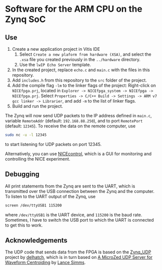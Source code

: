 # Software for the ARM CPU on the Zynq SoC

## Use

1. Create a new application project in Vitis IDE
   1. Select `Create a new plaform from hardware (XSA)`, and select the `.xsa` file you created previously in the `../hardware` directory.
   1. Use the `lwIP Echo Server` template.
1. In the created project, replace `echo.c` and `main.c` with the files in this repository.
1. Add `includes.h` from this repository to the `src` folder of the project.
1. Add the compile flag `-lm` to the linker flags of the project: Right-click on `NICEfpga.prj`, located in `Explorer -> NICEfpga_system -> NICEfpga -> NICEfpga.prj`. Select `Properties -> C/C++ Build -> Settings -> ARM v7 gcc linker -> Librarier`, and add `-m` to the list of linker flags.
1. Build and run the project.

The Zynq will now send UDP packets to the IP address defined in `main.c`, variable `RemoteAddr` (default: `192.168.88.250`), and to port `RemotePort` (default: `12345`). To receive the data on the remote computer, use

```sh
sudo nc -u -l 12345
```

to start listening for UDP packets on port 12345.

Alternatively, you can use [NICEcontrol](https://github.com/thomabir/NICEcontrol), which is a GUI for monitoring and controlling the NICE experiment.

## Debugging

All print statements from the Zynq are sent to the UART, which is transmitted over the USB connection between the Zynq and the computer.
To listen to the UART output of the Zynq, use

```sh
screen /dev/ttyUSB1 115200
```

where `/dev/ttyUSB1` is the UART device, and `115200` is the baud rate. Sometimes, I have to switch the USB port to which the UART is connected to get this to work.

## Acknowledgements

The UDP code that sends data from the FPGA is based on the [Zynq_UDP](https://github.com/delhatch/Zynq_UDP) project by [delhatch](https://github.com/delhatch), which is in turn based on [A MicroZed UDP Server for Waveform Centroiding](https://lancesimms.com/Xilinx/MicroZed_UDP_Server_for_Waveform_Centroiding_Table_Of_Contents.html) by [Lance Simms](https://lancesimms.com/).
